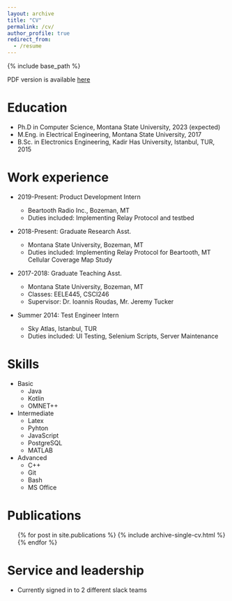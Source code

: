 ```yaml
---
layout: archive
title: "CV"
permalink: /cv/
author_profile: true
redirect_from:
  - /resume
---
```


{% include base_path %}

PDF version is available [here](https://drive.google.com/file/d/1fG9T7epxi63N6LskALazIPpDXsBvS3Tz/view?usp=sharing)

Education
======
* Ph.D in Computer Science, Montana State University, 2023 (expected)
* M.Eng. in Electrical Engineering, Montana State University, 2017
* B.Sc. in Electronics Engineering, Kadir Has University, Istanbul, TUR, 2015

Work experience
======
* 2019-Present: Product Development Intern
  * Beartooth Radio Inc., Bozeman, MT
  * Duties included: Implementing Relay Protocol and testbed

* 2018-Present: Graduate Research Asst.
  * Montana State University, Bozeman, MT
  * Duties included: Implementing Relay Protocol for Beartooth, MT Cellular Coverage Map Study

* 2017-2018: Graduate Teaching Asst.
  * Montana State University, Bozeman, MT
  * Classes: EELE445, CSCI246
  * Supervisor: Dr. Ioannis Roudas, Mr. Jeremy Tucker

* Summer 2014: Test Engineer Intern
  * Sky Atlas, Istanbul, TUR
  * Duties included: UI Testing, Selenium Scripts, Server Maintenance

Skills
======
* Basic
  * Java
  * Kotlin
  * OMNET++
* Intermediate
  * Latex
  * Pyhton
  * JavaScript
  * PostgreSQL
  * MATLAB
* Advanced
  * C++
  * Git
  * Bash
  * MS Office

Publications
======
  <ul>{% for post in site.publications %}
    {% include archive-single-cv.html %}
  {% endfor %}</ul>


Service and leadership
======
* Currently signed in to 2 different slack teams
